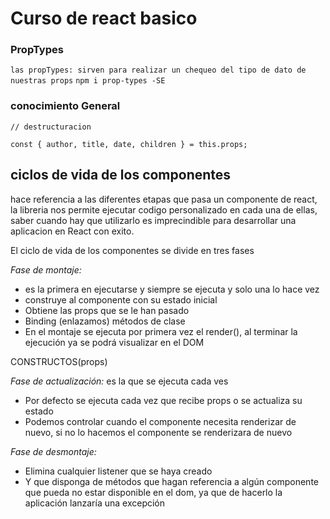 # Curso de react basico
### PropTypes 
`las propTypes: sirven para realizar un chequeo del tipo de dato de nuestras props`
 `npm i prop-types -SE` 



### conocimiento General 

```Js
// destructuracion 

const { author, title, date, children } = this.props;
```

## ciclos de vida de los componentes

hace referencia a las diferentes etapas que pasa un componente de react, la libreria nos permite ejecutar codigo personalizado en cada una de ellas, saber cuando hay que utilizarlo es imprecindible para desarrollar una aplicacion en React con exito.

El ciclo de vida de los componentes se divide en tres fases


*Fase de montaje:*

* es la primera en ejecutarse y siempre se ejecuta y solo una lo hace vez
* construye al componente con su estado inicial
* Obtiene las props que se le han pasado
* Binding (enlazamos) métodos de clase
* En el montaje se ejecuta por primera vez el render(), al terminar la ejecución ya se podrá visualizar en el DOM

CONSTRUCTOS(props)



*Fase de actualización:* es la que se ejecuta cada ves

* Por defecto se ejecuta cada vez que recibe props o se actualiza su estado
* Podemos controlar cuando el componente necesita renderizar de nuevo, si no lo hacemos el componente se renderizara de nuevo

*Fase de desmontaje:*

* Elimina cualquier listener que se haya creado
* Y que disponga de métodos que hagan referencia a algún componente que pueda no estar disponible en el dom, ya que de hacerlo la aplicación lanzaría una excepción 
